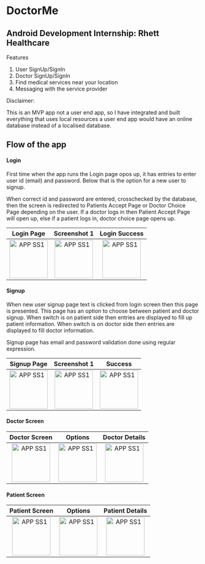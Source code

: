 # DoctorMe

## Android Development Internship: Rhett Healthcare

Features

1) User SignUp/SignIn
2) Doctor SignUp/SignIn
3) Find medical services near your location
4) Messaging with the service provider

Disclaimer:<br>
<p>
This is an MVP app not a user end app, so I have integrated and built everything that uses 
local resources a user end app would have an online database instead of a localised database.</p>

## Flow of the app

#### Login

First time when the app runs the Login page opos up, it has entries to enter user id (email) and password. Below that is
the option for a new user to signup.

When correct id and password are entered, crosschecked by the database, then the screen is redirected to Patients Accept
Page or Doctor Choice Page depending on the user. If a doctor logs in then Patient Accept Page will open up, else if a
patient logs in, doctor choice page opens up.

| Login Page | Screenshot 1 | Login Success |
| :---: | :---: | :---: |
| <img src="" width="100" alt="APP SS1"/> | <img src="" width="100" alt="APP SS1"/> | <img src="" width="100" alt="APP SS1"/> |  

#### Signup

When new user signup page text is clicked from login screen then this page is presented. This page has an option to
choose between patient and doctor signup. When switch is on patient side then entries are displayed to fill up patient
information. When switch is on doctor side then entries are displayed to fill doctor information. 

Signup page has email and password validation done using regular expression.

| Signup Page | Screenshot 1 | Success |
| :---: | :---: | :---: |
| <img src="" width="100" alt="APP SS1"/> | <img src="" width="100" alt="APP SS1"/> | <img src="" width="100" alt="APP SS1"/> |  

#### Doctor Screen

| Doctor Screen | Options | Doctor Details |
| :---: | :---: | :---: |
| <img src="" width="100" alt="APP SS1"/> | <img src="" width="100" alt="APP SS1"/> | <img src="" width="100" alt="APP SS1"/> |  


#### Patient Screen

| Patient Screen | Options | Patient Details |
| :---: | :---: | :---: |
| <img src="" width="100" alt="APP SS1"/> | <img src="" width="100" alt="APP SS1"/> | <img src="" width="100" alt="APP SS1"/> |  
